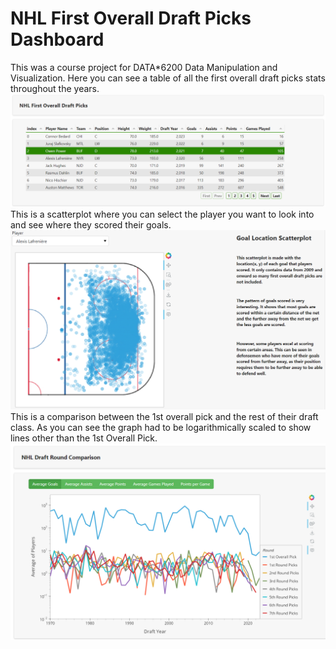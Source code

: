 
# NHL First Overall Draft Picks Dashboard

This was a course project for DATA*6200 Data Manipulation and Visualization.
Here you can see a table of all the first overall draft picks stats throughout the years.
![alt text](image.png)
This is a scatterplot where you can select the player you want to look into and see where they scored  their goals.
![alt text](image-1.png)
This is a comparison between the 1st overall pick and the rest of their draft class. As you can see the graph had to be logarithmically scaled to show lines other than the 1st Overall Pick.
![alt text](image-2.png)